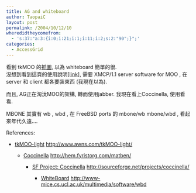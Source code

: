 ```yaml
---
title: AG and whiteboard
author: TaopaiC
layout: post
permalink: /2004/10/12/10
wheredidtheycomefrom:
  - 's:37:"a:3:{i:0;i:21;i:1;i:11;i:2;s:2:"90";}";'
categories:
  - AccessGrid
---
```

看到 tkMOO 的[抓圖][1], 以為 whiteboard 簡單的很.  
沒想到看到這頁的使用說明[[link]][2], 需要 XMCP/1.1 server software for MOO , 在 server 和 client 都各要裝東西 (我現在以為).

而且, AG正在淘汰MOO的架構, 轉而使用jabber. 我現在看上Coccinella, 使用看看.

MBONE 其實有 wb , wbd , 在 FreeBSD ports 的 mbone/wb mbone/wbd , 看起來年代久遠&#8230;.  
<!--more-->

  
References:

*   [tkMOO-light][3] 
    http://www.awns.com/tkMOO-light/</li> 
    *   [Coccinella][4] 
        http://hem.fyristorg.com/matben/</li> 
        *   [SF Project: Coccinella][5] 
            http://sourceforge.net/projects/coccinella/</li> 
            *   [WhiteBoard][6] 
                http://www-mice.cs.ucl.ac.uk/multimedia/software/wbd</li> </ul>

 [1]: http://www.awns.com/tkMOO-light/WALKTHRU/whiteboard.gif
 [2]: http://www.awns.com/tkMOO-light/xmcp.html
 [3]: http://www.awns.com/tkMOO-light/
 [4]: http://hem.fyristorg.com/matben/
 [5]: http://sourceforge.net/projects/coccinella/
 [6]: http://www-mice.cs.ucl.ac.uk/multimedia/software/wbd